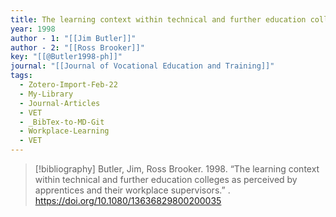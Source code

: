 ```yaml
---
title: The learning context within technical and further education colleges as perceived by apprentices and their workplace supervisors
year: 1998
author - 1: "[[Jim Butler]]"
author - 2: "[[Ross Brooker]]"
key: "[[@Butler1998-ph]]"
journal: "[[Journal of Vocational Education and Training]]"
tags:
  - Zotero-Import-Feb-22
  - My-Library
  - Journal-Articles
  - VET
  - _BibTex-to-MD-Git
  - Workplace-Learning
  - VET
---
```


> [!bibliography]
> Butler, Jim, Ross Brooker. 1998. “The learning context within technical and further education colleges as perceived by apprentices and their workplace supervisors.” . https://doi.org/10.1080/13636829800200035